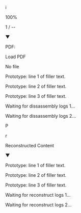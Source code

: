 i

100%

1 / --

▼

PDF:

Load PDF

No file

Prototype: line 1 of filler text.

Prototype: line 2 of filler text.

Prototype: line 3 of filler text.

Waiting for dissassembly logs 1...

Waiting for dissassembly logs 2...

P

r

Reconstructed Content

▼

Prototype: line 1 of filler text.

Prototype: line 2 of filler text.

Prototype: line 3 of filler text.

Waiting for reconstruct logs 1...

Waiting for reconstruct logs 2...